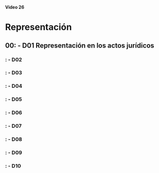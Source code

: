 **Video 26**

# Representación

## 00: - D01 Representación en los actos jurídicos

### : - D02

### : - D03

### : - D04

### : - D05

### : - D06

### : - D07

### : - D08

### : - D09

### : - D10 